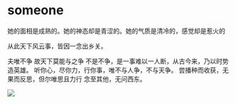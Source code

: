 # someone
她的面相是成熟的。她的神态却是青涩的。她的气质是清冷的，感觉却是惹火的

从此天下风云事，皆因一念出乡关。

夫唯不争 故天下莫能与之争
不是不争，是一事难以一人断，从古今来，乃以时势造英雄。
听你心，尽你力，行你事，唯不与人争，不与天争。
尝播种而收获，无果而反思，但尔唯思且力行 念至其他，无问西东。


![](https://cdn.jsdelivr.net/gh/GWrety/Ima/20220505195925.png)




